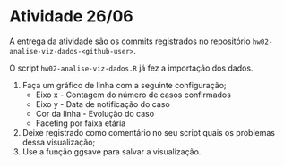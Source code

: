 # Atividade 26/06

A entrega da atividade são os commits registrados no repositório `hw02-analise-viz-dados-<github-user>`.

O script `hw02-analise-viz-dados.R` já fez a importação dos dados.

1. Faça um gráfico de linha com a seguinte configuração;
    * Eixo x - Contagem do número de casos confirmados
    * Eixo y - Data de notificação do caso
    * Cor da linha - Evolução do caso
    * Faceting por faixa etária
1. Deixe registrado como comentário no seu script quais os problemas dessa visualização;
1. Use a função ggsave para salvar a visualização.

